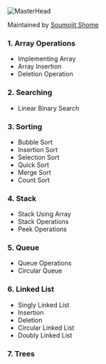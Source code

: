 ![MasterHead](https://bestanimations.com/media/sky/1088683783milky-way-night-sky-gif.gif)

Maintained by [Soumojit Shome](https://iamsoumojit.vercel.app/)

### 1. Array Operations

* Implementing Array
* Array Insertion
* Deletion Operation

### 2. Searching

* Linear Binary Search

### 3. Sorting

* Bubble Sort
* Insertion Sort
* Selection Sort
* Quick Sort
* Merge Sort
* Count Sort

### 4. Stack

* Stack Using Array
* Stack Operations
* Peek Operations

### 5. Queue

* Queue Operations
* Circular Queue

### 6. Linked List

* Singly Linked List
* Insertion
* Deletion
* Circular Linked List
* Doubly Linked List

### 7. Trees

